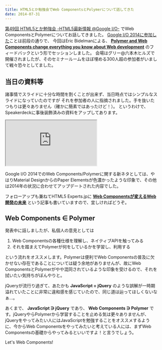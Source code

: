 ```yaml
---
title: HTML5とか勉強会でWeb ComponentsとPolymerについて話してきた
date: 2014-07-31
---
```


[第49回 HTML5とか勉強会 -HTML5最新情報 @Google I/O-](https://atnd.org/events/53826) でWeb ComponentsとPolymerについてお話してきました。
[Google I/O 2014に参加した](/posts/2014/google-io-2014.html)ことは前段の通りで、
今回はEric Bidelmanによる、 [**Polymer and Web Components change everything you know about Web development**](http://youtu.be/8OJ7ih8EE7s) のフィードバックという形でセッションしました。
会場はグリー@六本木ヒルズで開催されましたが、そのセミナールームをほぼ埋める300人超の参加者がいまして戦々恐々としてました。

## 当日の資料等

諸事情でスライドに十分な時間を割くことが出来ず、当日時点ではシンプルなスライドになっていたのですが
それを参加者の人に指摘されました。手を抜いたつもりは更々ありません（確かに簡素ではあったけど！）。
というわけで、Speakerdeckに事後装飾済みの資料をアップしてあります。

<iframe loading="lazy" class="dropshadow speakerdeck-iframe" src="https://speakerdeck.com/player/68ef20c0f9bf013175412a749889ce68" title="Web Components changes Web Development" allowfullscreen="true" style="aspect-ratio: 560 / 420;" data-ratio="1.3333333333333333"></iframe>

Google I/O 2014でのWeb Components/Polymerに関する新ネタとしては、やはりMaterial DesignからのPaper Elementsが色濃かったような印象で、その他は2014年の状況に合わせてアップデートされた内容でした。

フォローアップも兼ねてHTML5 Experts.jpに [**Web Componentsが変えるWeb開発の未来**](http://html5experts.jp/1000ch/8906/) という記事も書いていますので、宜しければどうぞ。

## Web Components ∈ Polymer

発表中に話しましたが、私個人の意見としては

1. Web Componentsの各種仕様を理解し、ネイティブAPIを触ってみる
2. それを踏まえてPolymerが何をしているかを学習し、利用する

という流れをオススメします。Polymerは便利でWeb Componentsの普及に欠かせない存在であることについては疑う余地がありませんが、故にWeb ComponentsとPolymerがやや混同されているような印象を受けるので、それを拭いたい気持ちがぼんやりと。

jQueryが流行り過ぎて、あたかも **JavaScript = jQuery** のような誤解が一時期溢れていたことに非常に違和感を感じていたので、同じ道は辿ってほしくないなぁ…。

あくまで、 **JavaScript ∋ jQuery** であり、 **Web Components ∋ Polymer** です。jQueryやらPolymerから学習することを止める気は更々ありませんが、jQueryをやってみたい人にはJavaScriptを勉強することをオススメするように、今からWeb Componentsをやってみたいと考えている人には、まずWeb Componentsの基礎からやってみるといいですよ！と言うでしょう。

Let's Web Components!
